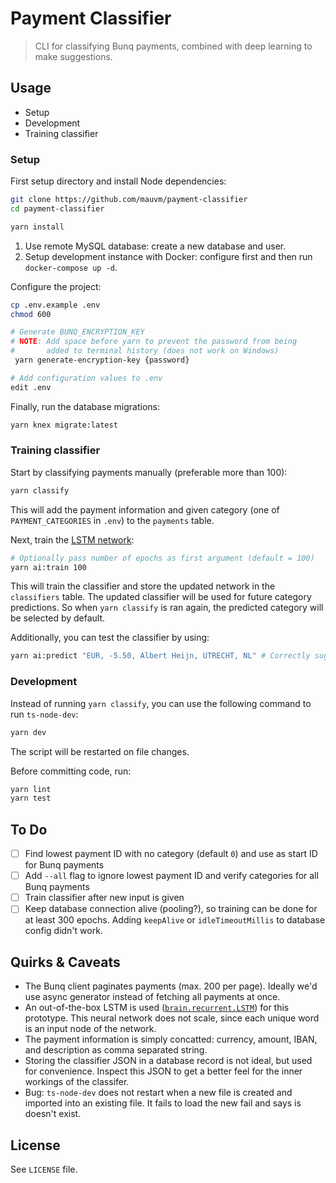 # Payment Classifier

> CLI for classifying Bunq payments, combined with deep learning to make suggestions.

## Usage

- Setup
- Development
- Training classifier

### Setup

First setup directory and install Node dependencies:

```bash
git clone https://github.com/mauvm/payment-classifier
cd payment-classifier

yarn install
```

1. Use remote MySQL database: create a new database and user.
2. Setup development instance with Docker: configure first and then run `docker-compose up -d`.

Configure the project:

```bash
cp .env.example .env
chmod 600

# Generate BUNQ_ENCRYPTION_KEY
# NOTE: Add space before yarn to prevent the password from being
#       added to terminal history (does not work on Windows)
 yarn generate-encryption-key {password}

# Add configuration values to .env
edit .env
```

Finally, run the database migrations:

```bash
yarn knex migrate:latest
```

### Training classifier

Start by classifying payments manually (preferable more than 100):

```bash
yarn classify
```

This will add the payment information and given category (one of `PAYMENT_CATEGORIES` in `.env`) to the `payments` table.

Next, train the [LSTM network](https://github.com/BrainJS/brain.js#for-training-with-rnn-lstm-and-gru):

```bash
# Optionally pass number of epochs as first argument (default = 100)
yarn ai:train 100
```

This will train the classifier and store the updated network in the `classifiers` table.
The updated classifier will be used for future category predictions.
So when `yarn classify` is ran again, the predicted category will be selected by default.

Additionally, you can test the classifier by using:

```bash
yarn ai:predict "EUR, -5.50, Albert Heijn, UTRECHT, NL" # Correctly suggested "Voeding"
```

### Development

Instead of running `yarn classify`, you can use the following command to run `ts-node-dev`:

```bash
yarn dev
```

The script will be restarted on file changes.

Before committing code, run:

```bash
yarn lint
yarn test
```

## To Do

- [ ] Find lowest payment ID with no category (default `0`) and use as start ID for Bunq payments
- [ ] Add `--all` flag to ignore lowest payment ID and verify categories for all Bunq payments
- [ ] Train classifier after new input is given
- [ ] Keep database connection alive (pooling?), so training can be done for at least 300 epochs.
      Adding `keepAlive` or `idleTimeoutMillis` to database config didn't work.

## Quirks & Caveats

- The Bunq client paginates payments (max. 200 per page).
  Ideally we'd use async generator instead of fetching all payments at once.
- An out-of-the-box LSTM is used ([`brain.recurrent.LSTM`](https://github.com/BrainJS/brain.js/blob/master/src/recurrent/lstm.js)) for this prototype.
  This neural network does not scale, since each unique word is an input node of the network.
- The payment information is simply concatted: currency, amount, IBAN, and description as comma separated string.
- Storing the classifier JSON in a database record is not ideal, but used for convenience.
  Inspect this JSON to get a better feel for the inner workings of the classifer.
- Bug: `ts-node-dev` does not restart when a new file is created and imported into an existing file.
  It fails to load the new fail and says is doesn't exist.

## License

See `LICENSE` file.
